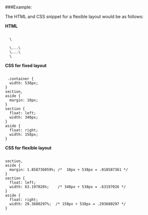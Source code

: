 ###Example:
<p>The HTML and CSS snippet for a flexible layout would be as follows:</p>
<p><b>HTML</b></p>
<pre><code> 
  \<div class="container"\>
  \<section\>...\</section\>
  \<aside\>...\</aside\>
  \</div\>
</pre></code>
<p><b>CSS for fixed layout</b></p>
<pre><code> 
 .container {
  width: 538px;
}
section,
aside {
  margin: 10px;
}
section {
  float: left;
  width: 340px;
}
aside {
  float: right;
  width: 158px;
}
</pre></code>

<p><b>CSS for flexible layout</b></p>
<pre><code> 
section,
aside {
  margin: 1.858736059%; /*  10px ÷ 538px = .018587361 */
}
section {
  float: left;
  width: 63.197026%;    /* 340px ÷ 538px = .63197026 */   
}
aside {
  float: right;
  width: 29.3680297%;  /* 158px ÷ 538px = .293680297 */
}
</pre></code>


